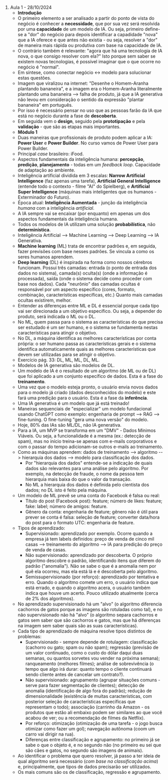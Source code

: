 1) Aula 1 - 28/10/2024
    * **Introdução**
    * O primeiro elemento a ser analisado a partir do ponto de vista do negócio é conhecer a **necessidade**, que por sua vez será resolvida por uma **capacidade** de um modelo de IA. Ou seja, primeiro define-se a "dor" do negócio para depois identificar a capadidade "nova" que a IA oferece e que antes não existia - ou seja, resolver a "dor" de maneira mais rápida ou produtiva com base na capacidade de IA.
    * O contrário também é relevante: "agora que há uma tecnologia de IA nova, o que consigo resolver com ela?" Isto porque sem saber se existem novas tecnologias, é possível imaginar que o que ocorre no negócio é "normal".
    * Em síntese, como conectar negócio <-> modelo para solucionar estas questões.
    * Imagem que viralizou na internet: "Desenhe o Homem-Aranha plantando bananeira", e a imagem era o Homem-Aranha literalmente plantando uma bananeira --> falha de produto, já que a IA generativa não levou em consideração o sentido da expressão "plantar bananeira" em português.
    * Por isso é necessário pensar no uso que as pessoas farão da IA que está no negócio durante a fase de **descoberta**.
    * Em seguida vem o **design**, seguido pela **prototipação** e pela **validação** - que são as etapas mais importantes.
    * **Mòdulo 1**
    * Duas maneiras que profissionais de produto podem aplicar a IA: **Power User** e **Power Builder**. No curso vamos de Power User para Power Builder.
    * Principal *case* brasileiro: iFood.
    * Aspectos fundamentais da inteligência humana: **percepção**, **predição**, **planejamento** - todas em um *feedback loop*. Capacidade de adaptação ao ambiente.
    * Inteligência artificial dividida em 3 escalas: **Narrow Artificial Intelligence** (faz apenas uma tarefa), **Artificial General Intelligence** (entende todo o contexto - filme "AI" do Spielberg), e **Artificial Super Intelligence** (máquinas mais inteligentes que os humanos - Exterminador do Futuro).
    * Época atual: **Inteligência Aumentada** - junção da inteligência *humana* com a inteligência *artificial*.
    * A IA sempre vai se encaixar (por enquanto) em apenas um dos aspectos fundamentais da inteligência humana.
    * Todos os modelos de IA utilizam uma solução **probabilística**, não **determinística**.
    * Inteligência Artificial --> Machine Learning --> Deep Learning --> IA Generativa.
    * **Machine learning** (ML) trata de encontrar padrões e, em seguida, fazer previsões com base nesses padrões. Se vincula a como os seres humanos aprendem.
    * **Deep learning** (DL) é inspirada na forma como nossos cérebros funcionam. Possui três camadas: entrada (o ponto de entrada dos dados no sistema), camada(s) oculta(s) (onde a informação é processada), saída (onde o sistema decide como proceder com base nos dados). Cada "neurônio" das camadas ocultas é responsável por um aspecto específico (cores, formato, combinação, características específicas, etc.) Quanto mais camadas ocultas existirem, melhor.
    * Entender as diferenças entre ML e DL é essencial porque cada tipo vai ser direcionada a um objetivo específico. Ou seja, a depender do produto, será indicada o ML ou o DL.
    * No ML, quem passa para o sistema as características do que precisa ser estudado é um ser humano, e o sistema se fundamenta nestas características para atingir o objetivo.
    * No DL, a máquina identifica as melhores características por conta própria: o ser humano passa as características gerais e o sistema identifica automaticamente quais as melhores características que devem ser utilizadas para se atingir o objetivo.
    * Exercício pág. 33: DL, ML, ML, DL, ML.
    * Modelos de IA generativa são modelos de DL.
    * Um modelo de IA é o resultado de um algoritmo (de ML ou de DL) que foi aplicado a um conjunto específico de dados. Esta é a fase do **treinamento**.
    * Uma vez que o modelo esteja pronto, o usuário envia novos dados para o modelo já criado (dados desconhecidos do modelo) e este fará uma predição para o usuário. Esta é a fase da **inferência**.
    * Uma IA generativa é um modelo que já está treinado!
    * Maneiras sequenciais de "especializar" um modelo fundacional usando ChatGPT como exemplo: engenharia de prompt --> RAG --> fine-tuning. O fine-tuning "gera uma nova versão" do modelo.
    * Hoje, 80% das IAs são ML/DL, não IA generativa.
    * Para a IA, um MVP se transforma em um "DMV" - Dados Mínimos Viáveis. Ou seja, a funcionalidade é a mesma (ex.: detecção de spam), mas no início treina-se apenas com e-mails corporativos e com o passar do tempo adicionam-se outros e-mails ao treinamento.
    * Como as máquinas aprendem: dados de treinamento --> algoritmo --> hierarquia dos dados --> modelo para classificação dos dados.
        * Por "hierarquia dos dados" entende-se a indicação de quais dados são relevantes para uma análise pelo algoritmo. Por exemplo, na detecção de fraude, o nome da pessoa tem hierarquia mais baixa do que o valor da transação.
        * No ML a hierarquia dos dados é definida pelo cientista dos dados; no DL isto é feito pela máquina.
    * Um modelo de ML prevê se uma conta do Facebook é falsa ou real:
        * Título do post (Facebook post): feature; número de likes: feature; fake: label; número de amigos: feature.
        * Gênero da conta: engenharia de feature; gênero não é útil para prever se conta é falsa: seleção de feature; converter data/hora do post para o formato UTC: engenharia de feature.
    * Tipos de aprendizado:
        * Supervisionado: aprendizado por exemplo. Ocorre quando a empresa já tem labels definidos: preço de venda de cinco mil casas --> treinamento do algoritmo --> IA para predição do preço de venda de casas.
        * Não supervisionado: aprendizado por descoberta. O próprio algoritmo descobre o padrão, identificando itens que diferem do padrão ("anomalia"). Não se sabe o que é a anomalia nem por quê ela ocorreu, mas ela está lá e é descoberta pelo algoritmo.
        * Semissupervisionado (por reforço): aprendizado por tentativa e erro. Quando o algoritmo comete um erro, o usuário indica que está errado, e quando o algoritmo acera, o usuário também indica que houve um acerto. Pouco utilizado atualmente (cerca de 2% dos algoritmos).
    * No aprendizado supervisionado há um "alvo" (o algoritmo diferencia cachorros de gatos porque as imagens são rotuladas como tal), e no não supervisionado não há "alvo" (o algoritmo separa cachorros e gatos sem saber que são cachorros e gatos, mas que há diferenças na imagem sem saber quais são as suas características).
    * Cada tipo de aprendizado de máquina resolve tipos distintos de problemas:
        * Supervisionado - sempre depende de rotulagem: classificação (cachorro ou gato; spam ou não spam); regressão (previsão de um valor continuado, como o custo do dólar daqui duas semanas, ou quantos sorvetes vou vender na próxima semana); ranqueamento (melhores filmes); análise de sobrevivência (o tempo que algo irá durar: quanto tempo o cliente continuará sendo cliente antes de cancelar um contrato?).
        * Não supervisionado: agrupamento (agrupar situações comuns - serve para fazer segmentação de clientes); detecção de anomalia (identificação de algo fora do padrão); redução de dimensionalidade (existência de muitas características, com posterior seleção de características específicas que representam o todo); associação (carrinho da Amazon - os produtos que estão ali embaixo podem ser similares ao que você acabou de ver; ou a recomendação de filmes da Netflix).
        * Por reforço: otimização (otimização de uma tarefa - o jogo busca otimizar como fazer um gol); navegação autônoma (coom um carro vai dirigir na rua).
        * Diferenças entre classificação e agrupamento: no primeiro já se sabe o que o objeto é, e no segundo não (no primeiro eu sei que são cães e gatos, no segundo são imagens de animais).
    * Ao identificar o problema que quero resolver, já passo a ter ideia de qual algoritmo será necessário (*com base na classificação acima*) e, principalmente, que tipos de dados precisarão ser utilizados.
    * Os mais comuns são os de classificação, regressão e agrupamento.

